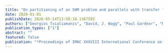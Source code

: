 ```yaml
---
title: "On partitioning of an SHM problem and parallels with transfer learning"
date: 2020-01-01
publishDate: 2020-05-14T13:58:18.136759Z
authors: ["Georgios Tsialiamanis", "David, J. Wagg", "Paul Gardner", "Nikolaos Dervilis", "Keith Worden"]
publication_types: ["1"]
abstract: ""
featured: false
publication: "*Proceedings of IMAC XXXVIII International Conference on Modal Analysis*"
---
```


